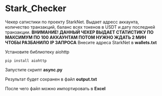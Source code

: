 # Stark_Checker
Чекер сатистики по проекту StarkNet. Выдает адресс аккаунта, количество транзакций, баланс всех токенов в USDT и дату последней транзакции.
**ВНИМАНИЕ! ДАННЫЙ ЧЕКЕР ВЫДАЕТ СТАТИСТИКУ ПО МАКСИМУМ ПО 100 АККАУНТАМ ПОТОМ НУЖНО ЖДАТЬ 2 МИН ЧТОБЫ РАЗБАНИЛО IP ЗАПРОСА**
Внесите адреса StarkNet в **wallets.txt**

Установите библиотеку aiohttp

```
pip install aiohttp
```

Запустите скрипт **async.py**

Результат будет сохранен в файл **output.txt**

После чего файл можно импортировать в **Excel**
